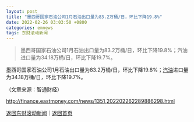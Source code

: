 ```yaml
---
layout: post
title: "墨西哥国家石油公司1月石油出口量为83.2万桶/日，环比下降19.8%"
date: 2022-02-26 03:03:50 +0800
categories: emnews
tags: 东财滚动新闻
---
```

> 墨西哥国家石油公司1月石油出口量为83.2万桶/日，环比下降19.8%；汽油进口量为34.18万桶/日，环比下降19.7%。

<p>墨西哥国家石油公司1月石油出口量为83.2万桶/日，环比下降19.8%；<span id="Info.3307"><a href="http://data.eastmoney.com/cjsj/oil_default.html" class="infokey">汽油</a></span>进口量为34.18万桶/日，环比下降19.7%。</p><p class="em_media">（文章来源：智通财经）</p>

<http://finance.eastmoney.com/news/1351,202202262289886298.html>

[返回东财滚动新闻](//finews.withounder.com/emnews/)｜[返回首页](//finews.withounder.com/)